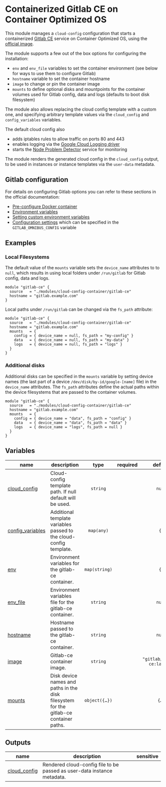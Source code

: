# Containerized Gitlab CE on Container Optimized OS

This module manages a `cloud-config` configuration that starts a containerized [Gitlab CE](https://docs.gitlab.com/ee/install/docker.html) service on Container Optimized OS, using the [official image](https://hub.docker.com/r/gitlab/gitlab-ce/).

The module supports a few out of the box options for configuring the installation:

- `env` and `env_file` variables to set the container environment (see below for ways to use them to configure Gitlab)
- `hostname` variable to set the container hostname
- `image` to change or pin the container image
- `mounts` to define optional disks and mountpoints for the container volumes used for Gitlab config, data and logs (defaults to boot disk filesystem)

The module also allows replacing the cloud config template with a custom one, and specifying arbitrary template values via the `cloud_config` and `config_variables` variables.

The default cloud config also

- adds iptables rules to allow traffic on ports 80 and 443
- enables logging via the [Google Cloud Logging driver](https://docs.docker.com/config/containers/logging/gcplogs/)
- starts the [Node Problem Detector](https://cloud.google.com/container-optimized-os/docs/how-to/monitoring) service for monitoring

The module renders the generated cloud config in the `cloud_config` output, to be used in instances or instance templates via the `user-data` metadata.

## Gitlab configuration

For details on configuring Gitlab options you can refer to these sections in the official documentation:

- [Pre-configure Docker container](https://docs.gitlab.com/ee/install/docker.html#pre-configure-docker-container)
- [Environment variables](https://docs.gitlab.com/ee/administration/environment_variables.html)
- [Setting custom environment variables](https://docs.gitlab.com/omnibus/settings/environment-variables.html)
- [Configuration settings](https://gitlab.com/gitlab-org/omnibus-gitlab/blob/master/files/gitlab-config-template/gitlab.rb.template) which can be specified in the `GITLAB_OMNIBUS_CONFIG` variable

## Examples

### Local Filesystems

The default value of the `mounts` variable sets the `device_name` attributes to to `null`, which results in using local folders under `/run/gitlab` for Gitlab config, data and logs.

```hcl
module "gitlab-ce" {
  source   = "./modules/cloud-config-container/gitlab-ce"
  hostname = "gitlab.example.com"
}
```

Local paths under `/run/gitlab` can be changed via the `fs_path` attribute:

```hcl
module "gitlab-ce" {
  source   = "./modules/cloud-config-container/gitlab-ce"
  hostname = "gitlab.example.com"
  mounts   = {
    config = { device_name = null, fs_path = "my-config" }
    data   = { device_name = null, fs_path = "my-data" }
    logs   = { device_name = null, fs_path = "logs" }
  }
}
```

### Additional disks

Additional disks can be specified in the `mounts` variable by setting device names (the last part of a device `/dev/disk/by-id/google-[name]` file) in the `device_name` attributes. The `fs_path` attributes define the actual paths within the device filesystems that are passed to the container volumes.

```hcl
module "gitlab-ce" {
  source   = "./modules/cloud-config-container/gitlab-ce"
  hostname = "gitlab.example.com"
  mounts   = {
    config = { device_name = "data", fs_path = "config" }
    data   = { device_name = "data", fs_path = "data" }
    logs   = { device_name = "logs", fs_path = null }
  }
}
```
<!-- BEGIN TFDOC -->

## Variables

| name | description | type | required | default |
|---|---|:---:|:---:|:---:|
| [cloud_config](variables.tf#L17) | Cloud-config template path. If null default will be used. | <code>string</code> |  | <code>null</code> |
| [config_variables](variables.tf#L23) | Additional template variables passed to the cloud-config template. | <code>map&#40;any&#41;</code> |  | <code>&#123;&#125;</code> |
| [env](variables.tf#L29) | Environment variables for the gitlab-ce container. | <code>map&#40;string&#41;</code> |  | <code>&#123;&#125;</code> |
| [env_file](variables.tf#L36) | Environment variables file for the gitlab-ce container. | <code>string</code> |  | <code>null</code> |
| [hostname](variables.tf#L42) | Hostname passed to the gitlab-ce container. | <code>string</code> |  | <code>null</code> |
| [image](variables.tf#L48) | Gitlab-ce container image. | <code>string</code> |  | <code>&#34;gitlab&#47;gitlab-ce:latest&#34;</code> |
| [mounts](variables.tf#L54) | Disk device names and paths in the disk filesystem for the gitlab-ce container paths. | <code title="object&#40;&#123;&#10;  config &#61; object&#40;&#123;&#10;    device_name &#61; string&#10;    fs_path     &#61; string&#10;  &#125;&#41;&#10;  data &#61; object&#40;&#123;&#10;    device_name &#61; string&#10;    fs_path     &#61; string&#10;  &#125;&#41;&#10;  logs &#61; object&#40;&#123;&#10;    device_name &#61; string&#10;    fs_path     &#61; string&#10;  &#125;&#41;&#10;&#125;&#41;">object&#40;&#123;&#8230;&#125;&#41;</code> |  | <code title="&#123;&#10;  config &#61; &#123; device_name &#61; null, fs_path &#61; &#34;config&#34; &#125;&#10;  data   &#61; &#123; device_name &#61; null, fs_path &#61; &#34;data&#34; &#125;&#10;  logs   &#61; &#123; device_name &#61; null, fs_path &#61; &#34;logs&#34; &#125;&#10;&#125;">&#123;&#8230;&#125;</code> |

## Outputs

| name | description | sensitive |
|---|---|:---:|
| [cloud_config](outputs.tf#L17) | Rendered cloud-config file to be passed as user-data instance metadata. |  |

<!-- END TFDOC -->
